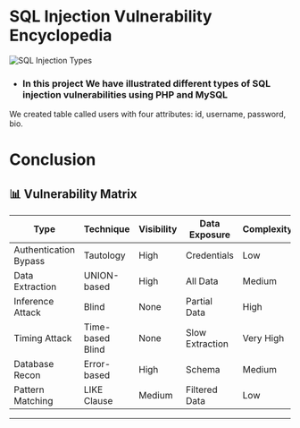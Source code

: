 # SQL Injection Vulnerability Encyclopedia

![SQL Injection Types](https://img.shields.io/badge/SQL-Injection-critical?style=for-the-badge&color=red)
* ### In this project We have illustrated different types of SQL injection vulnerabilities using PHP and MySQL
We created table called users with four attributes: id, username, password, bio.
# Conclusion
## 📊 Vulnerability Matrix

| Type                  | Technique          | Visibility | Data Exposure | Complexity |
|-----------------------|--------------------|------------|---------------|------------|
| Authentication Bypass | Tautology          | High       | Credentials   | Low        |
| Data Extraction       | UNION-based        | High       | All Data      | Medium     |
| Inference Attack      | Blind              | None       | Partial Data  | High       |
| Timing Attack         | Time-based Blind   | None       | Slow Extraction| Very High |
| Database Recon        | Error-based        | High       | Schema        | Medium     |
| Pattern Matching      | LIKE Clause        | Medium     | Filtered Data | Low        |

---
